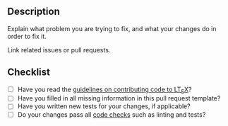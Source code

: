 ## Description

Explain what problem you are trying to fix, and what your changes do in order to fix it.

Link related issues or pull requests.

## Checklist

* [ ] Have you read the [guidelines on contributing code to LT<sub>E</sub>X](https://valentjn.github.io/vscode-ltex/docs/contributing-code-issues.html#how-to-contribute-code)?
* [ ] Have you filled in all missing information in this pull request template?
* [ ] Have you written new tests for your changes, if applicable?
* [ ] Do your changes pass all [code checks](https://valentjn.github.io/vscode-ltex/docs/contributing-code-issues.html#code-checks) such as linting and tests?
